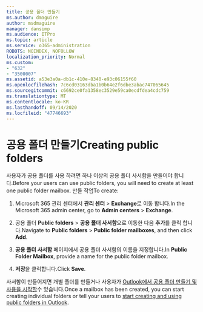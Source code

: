 ```yaml
---
title: 공용 폴더 만들기
ms.author: dmaguire
author: msdmaguire
manager: dansimp
ms.audience: ITPro
ms.topic: article
ms.service: o365-administration
ROBOTS: NOINDEX, NOFOLLOW
localization_priority: Normal
ms.custom:
- "632"
- "3500007"
ms.assetid: a53e3a0a-db1c-410e-8340-e93c06155f60
ms.openlocfilehash: 7c6cd03163dba1b0b64e2f6dbe3abac747065645
ms.sourcegitcommit: c6692ce0fa1358ec3529e59ca0ecdfdea4cdc759
ms.translationtype: MT
ms.contentlocale: ko-KR
ms.lasthandoff: 09/14/2020
ms.locfileid: "47746693"
---
```

# <a name="creating-public-folders"></a><span data-ttu-id="04e7b-102">공용 폴더 만들기</span><span class="sxs-lookup"><span data-stu-id="04e7b-102">Creating public folders</span></span>

<span data-ttu-id="04e7b-103">사용자가 공용 폴더를 사용 하려면 하나 이상의 공용 폴더 사서함을 만들어야 합니다.</span><span class="sxs-lookup"><span data-stu-id="04e7b-103">Before your users can use public folders, you will need to create at least one public folder mailbox.</span></span> <span data-ttu-id="04e7b-104">만들 작업</span><span class="sxs-lookup"><span data-stu-id="04e7b-104">To create:</span></span>
  
1. <span data-ttu-id="04e7b-105">Microsoft 365 관리 센터에서 **관리 센터** \> **Exchange**로 이동 합니다.</span><span class="sxs-lookup"><span data-stu-id="04e7b-105">In the Microsoft 365 admin center, go to **Admin centers** \> **Exchange**.</span></span>

2. <span data-ttu-id="04e7b-106">공용 폴더 **Public folders** \> **공용 폴더 사서함**으로 이동한 다음 **추가**를 클릭 합니다.</span><span class="sxs-lookup"><span data-stu-id="04e7b-106">Navigate to **Public folders** \> **Public folder mailboxes**, and then click **Add**.</span></span>

3. <span data-ttu-id="04e7b-107">**공용 폴더 사서함** 페이지에서 공용 폴더 사서함의 이름을 지정합니다.</span><span class="sxs-lookup"><span data-stu-id="04e7b-107">In **Public Folder Mailbox**, provide a name for the public folder mailbox.</span></span>

4. <span data-ttu-id="04e7b-108">**저장**을 클릭합니다.</span><span class="sxs-lookup"><span data-stu-id="04e7b-108">Click **Save**.</span></span>

<span data-ttu-id="04e7b-109">사서함이 만들어지면 개별 폴더를 만들거나 사용자가 [Outlook에서 공용 폴더 만들기 및 사용을 시작할](https://support.office.com/article/Create-and-share-a-public-folder-in-Outlook-a2835011-d524-4a5c-a207-05c159bb2a97)수 있습니다.</span><span class="sxs-lookup"><span data-stu-id="04e7b-109">Once a mailbox has been created, you can start creating individual folders or tell your users to [start creating and using public folders in Outlook](https://support.office.com/article/Create-and-share-a-public-folder-in-Outlook-a2835011-d524-4a5c-a207-05c159bb2a97).</span></span>
  